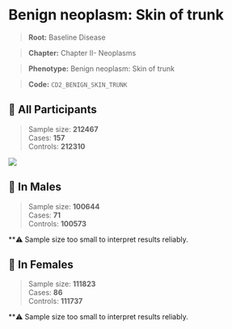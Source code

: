 # Benign neoplasm: Skin of trunk

> **Root:** Baseline Disease  

> **Chapter:** Chapter II- Neoplasms  

> **Phenotype:** Benign neoplasm: Skin of trunk  

> **Code:** `CD2_BENIGN_SKIN_TRUNK`

## 🧪 All Participants  
> Sample size: **212467**  
> Cases: **157**  
> Controls: **212310**
<img src="/Disease/Figures/ALL/Incidence/CD2_BENIGN_SKIN_TRUNK.png"/>
<CsvTable src="/Disease/Data/ALL/Incidence/COX_CD2_BENIGN_SKIN_TRUNK.csv" label="🔍 View full results" />

## 👨 In Males  
> Sample size: **100644**  
> Cases: **71**  
> Controls: **100573**

**⚠️ Sample size too small to interpret results reliably.


## 👩 In Females  
> Sample size: **111823**  
> Cases: **86**  
> Controls: **111737**

**⚠️ Sample size too small to interpret results reliably.

